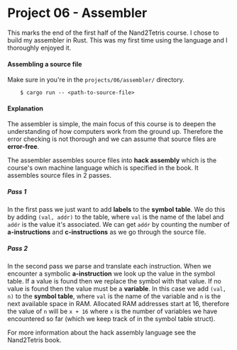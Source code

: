 # Project 06 - Assembler
This marks the end of the first half of the Nand2Tetris course. I chose to build my assembler in Rust. This was my first time using the language and I thoroughly enjoyed it.

#### Assembling a source file
Make sure in you're in the `projects/06/assembler/` directory.
```
    $ cargo run -- <path-to-source-file>
```

#### Explanation
The assembler is simple, the main focus of this course is to deepen the understanding of how computers work from the ground up. Therefore the error checking is not thorough and we can assume that source files are **error-free**.

The assembler assembles source files into **hack assembly** which is the course's own machine language which is specified in the book. It assembles source files in 2 passes.

##### Pass 1
In the first pass we just want to add **labels** to the **symbol table**. We do this by adding `(val, addr)` to the table, where `val` is the name of the label and `addr` is the value it's associated. We can get `addr` by counting the number of **a-instructions** and **c-instructions** as we go through the source file. 

##### Pass 2
In the second pass we parse and translate each instruction. When we encounter a symbolic **a-instruction** we look up the value in the symbol table. If a value is found then we replace the symbol with that value. If no value is found then the value must be a **variable**. In this case we add `(val, n)` to the **symbol table**, where `val` is the name of the variable and `n` is the next available space in RAM. Allocated RAM addresses start at 16, therefore the value of `n` will be `x + 16` where `x` is the number of variables we have encountered so far (which we keep track of in the symbol table struct).

For more information about the hack assembly language see the Nand2Tetris book.